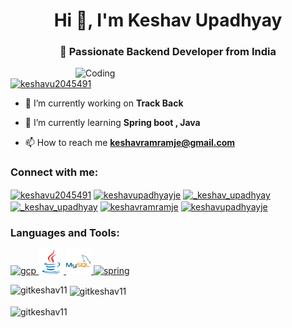 <h1 align="center">Hi 👋, I'm Keshav Upadhyay</h1>
<h3 align="center">🚀 Passionate Backend Developer from India</h3>
<img src="https://cdn.prod.website-files.com/62fd0a29440f2dff557e84ec/66fa6f356f6da21375c40fa0_Hero%20Image%20Article%20(15).png" alt="Coding" align="right" width="400">

<p align="left"> <a href="https://twitter.com/keshavu2045491" target="blank"><img src="https://img.shields.io/twitter/follow/keshavu2045491?logo=twitter&style=for-the-badge" alt="keshavu2045491" /></a> </p>

- 🔭 I’m currently working on **Track Back**

- 🌱 I’m currently learning **Spring boot , Java**

- 📫 How to reach me **keshavramramje@gmail.com**

<h3 align="left">Connect with me:</h3>
<p align="left">
<a href="https://twitter.com/keshavu2045491" target="blank"><img align="center" src="https://raw.githubusercontent.com/rahuldkjain/github-profile-readme-generator/master/src/images/icons/Social/twitter.svg" alt="keshavu2045491" height="30" width="40" /></a>
<a href="https://linkedin.com/in/keshavupadhyayje" target="blank"><img align="center" src="https://raw.githubusercontent.com/rahuldkjain/github-profile-readme-generator/master/src/images/icons/Social/linked-in-alt.svg" alt="keshavupadhyayje" height="30" width="40" /></a>
<a href="https://instagram.com/_keshav_upadhyay" target="blank"><img align="center" src="https://raw.githubusercontent.com/rahuldkjain/github-profile-readme-generator/master/src/images/icons/Social/instagram.svg" alt="_keshav_upadhyay" height="30" width="40" /></a>
<a href="https://www.youtube.com/c/_keshav_upadhyay" target="blank"><img align="center" src="https://raw.githubusercontent.com/rahuldkjain/github-profile-readme-generator/master/src/images/icons/Social/youtube.svg" alt="_keshav_upadhyay" height="30" width="40" /></a>
<a href="https://www.hackerrank.com/keshavramramje" target="blank"><img align="center" src="https://raw.githubusercontent.com/rahuldkjain/github-profile-readme-generator/master/src/images/icons/Social/hackerrank.svg" alt="keshavramramje" height="30" width="40" /></a>
<a href="https://www.leetcode.com/keshavupadhyayje" target="blank"><img align="center" src="https://raw.githubusercontent.com/rahuldkjain/github-profile-readme-generator/master/src/images/icons/Social/leet-code.svg" alt="keshavupadhyayje" height="30" width="40" /></a>
</p>

<h3 align="left">Languages and Tools:</h3>
<p align="left"> <a href="https://cloud.google.com" target="_blank" rel="noreferrer"> <img src="https://www.vectorlogo.zone/logos/google_cloud/google_cloud-icon.svg" alt="gcp" width="40" height="40"/> </a> <a href="https://www.java.com" target="_blank" rel="noreferrer"> <img src="https://raw.githubusercontent.com/devicons/devicon/master/icons/java/java-original.svg" alt="java" width="40" height="40"/> </a> <a href="https://www.mysql.com/" target="_blank" rel="noreferrer"> <img src="https://raw.githubusercontent.com/devicons/devicon/master/icons/mysql/mysql-original-wordmark.svg" alt="mysql" width="40" height="40"/> </a> <a href="https://spring.io/" target="_blank" rel="noreferrer"> <img src="https://www.vectorlogo.zone/logos/springio/springio-icon.svg" alt="spring" width="40" height="40"/> </a> </p>

<p><img align="left" src="https://github-readme-stats.vercel.app/api/top-langs?username=gitkeshav11&show_icons=true&locale=en&layout=compact" alt="gitkeshav11" /></p>

<p>&nbsp;<img align="center" src="https://github-readme-stats.vercel.app/api?username=gitkeshav11&show_icons=true&locale=en" alt="gitkeshav11" /></p>

<p><img align="center" src="https://github-readme-streak-stats.herokuapp.com/?user=gitkeshav11&" alt="gitkeshav11" /></p>
